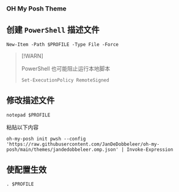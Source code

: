 ### OH My Posh Theme

## 创建 `PowerShell` 描述文件

```shell
New-Item -Path $PROFILE -Type File -Force
```
> [!WARN]
> 
> PowerShell 也可能阻止运行本地脚本
> ```shell
> Set-ExecutionPolicy RemoteSigned
> ```
## 修改描述文件

```shell
notepad $PROFILE 
```

粘贴以下内容

```shell
oh-my-posh init pwsh --config 'https://raw.githubusercontent.com/JanDeDobbeleer/oh-my-posh/main/themes/jandedobbeleer.omp.json' | Invoke-Expression
```

## 使配置生效

```shell
. $PROFILE
```
